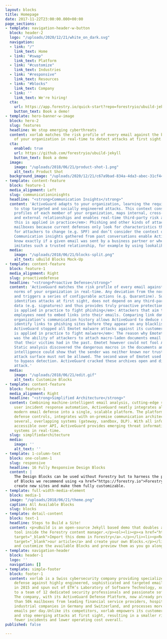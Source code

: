 ```yaml
---
layout: blocks
title: Homepage
date: 2017-11-22T23:00:00.000+00:00
page_sections:
- template: navigation-header-w-button
  block: header-2
  logo: "/uploads/2020/12/21/white_on_dark.svg"
  navigation:
  - link: "/"
    link_text: Home
  - link: "#swap"
    link_text: Platform
  - link: "#customize"
    link_text: Industries
  - link: "#responsive"
    link_text: Resources
  - link: "#blocks"
    link_text: Company
  - link: ''
    link_text: We're hiring!
  cta:
    url: https://app.forestry.io/quick-start?repo=forestryio/ubuild-jekyll&provider=github&engine=jekyll
    button_text: Book a demo!
- template: hero-banner-w-image
  block: hero-2
  slug: features
  headline: We stop emerging cyberthreats
  content: xorlab matches the risk profile of every email against the behavioral norms
    of your organization in real-time to detect attacks at first sight. <br>
  cta:
    enabled: true
    url: https://github.com/forestryio/ubuild-jekyll
    button_text: Book a demo
  image:
    image: "/uploads/2018/06/21/product-shot-1.png"
    alt_text: Product Shot
  background_image: "/uploads/2020/12/21/c67a9bad-834a-4da3-abec-31cf44f3d619.png"
- template: content-feature
  block: feature-1
  media_alignment: Left
  slug: communicationinisghts
  headline: "<strong>Communication Insights</strong>"
  content: 'ActiveGuard adapts to your organization, learning the required context
    to stop targeted and socially engineered attacks. This context consolidates communication
    profiles of each member of your organization, maps internal, cross-functional
    and external relationships and enables real-time third-party risk assessment.<em>How
    this is applied in practice</em>: Phishing and other kinds of attacks reach employee
    mailboxes because current defenses only look for characteristics that are cheap
    for attackers to change (e.g. SPF) and don’t consider the context of the conversation.
    Communication insights gathered from past conversations enable ActiveGuard to
    know exactly if a given email was sent by a business partner or whether it merely
    imitates such a trusted relationship, for example by using lookalike domains.'
  media:
    image: "/uploads/2018/06/21/blocks-split.png"
    alt_text: uBuild Blocks Mock-Up
- template: content-feature
  block: feature-1
  media_alignment: Right
  slug: proactivedefense
  headline: "<strong>Proactive Defense</strong>"
  content: 'ActiveGuard matches the risk profile of every email against the behavioral
    norms of your organization in real-time. Any deviation from the norm is an anomaly
    and triggers a series of configurable actions (e.g. Quarantine). Such an approach
    identifies attacks at first sight, does not depend on any third-party threat intelligence
    data (e.g. signatures) and thus provides truly proactive protection.<em>How this
    is applied in practice to fight phishing</em>: Attackers that aim to phish your
    employees need to embed links into their emails. Comparing link domains with an
    organization’s communication history allows ActiveGuard to deduce relevancy and
    identify links to phishing sites before they appear on any blacklist. Similarly,
    ActiveGuard stopped all Emotet malware attacks against its customers.<em>How this
    is applied in practice to fight malware</em>: The reason why Emotet was so successful
    was the ability of attackers to attach macro-laden documents email conversations
    that their victims had in the past. Emotet however could not fool ActiveGuard.
    Static analysis discovered the dangerous macros in the documents and contextual
    intelligence could show that the sender was neither known nor trusted and such
    attack surface must not be allowed. The second wave of Emotet used encrypted archives
    to bypass detection. ActiveGuard cracked these archives open and discovered the
    attack.'
  media:
    image: "/uploads/2018/06/21/edit.gif"
    alt_text: Customize Blocks
- template: content-feature
  block: feature-1
  media_alignment: Right
  headline: "<strong>Simplified Architecture</strong>"
  content: Combining machine-intelligent email analysis, cutting-edge sandboxing and
    user incident response automation, ActiveGuard neatly integrates all aspects of
    modern email defense into a single, scalable platform. The platform augments O365
    defense controls, integrates with on-premise communication architectures and replaces
    several, overlapping systems (gateway, sandbox, DLP). With all information being
    accessible over API, ActiveGuard provides emerging threat information to downstream
    systems in real-time.
  slug: simplfiedarchitecture
  media:
    image: ''
    alt_text: ''
- template: 1-column-text
  block: one-column-1
  slug: responsive
  headline: 16 Fully Responsive Design Blocks
  content: |
    The Design Blocks can be used without Forestry but to harness the power
    of Blocks we recommend using <a href="https://forestry.io">Forestry</a>. Once the site is imported you can immediately
    create new sites and make them fully customizable.
- template: full-width-media-element
  block: media-1
  image: "/uploads/2018/06/21/theme.png"
  caption: All Available Blocks
  slug: blocks
- template: detail-content
  block: text-1
  headline: Steps to Build a Site!
  content: <p>uBuild is an open-source Jekyll based demo that doubles as a builder
    tool inside the Forestry content manager.</p><ol><li><p><a href="https://app.forestry.io/quick-start?repo=forestryio/ubuild-jekyll&amp;provider=github&amp;engine=jekyll"
    target="_blank">Import this demo in Forestry</a>.</p></li><li><p>Read <a href="https://forestry.io/blog/ubuild-a-new-theme-for-static-sites-using-blocks/"
    target="_blank">our article</a> and create your own Blocks.</p></li><li><p>Add
    and customize the available Blocks and preview them as you go along.</p></li></ol>
- template: navigation-header
  block: header-1
  logo: ''
  navigation: []
- template: simple-footer
  block: footer-1
  content: xorlab is a Swiss cybersecurity company providing specialized, machine-intelligent
    defense against highly engineered, sophisticated and targeted email attacks. Founded
    in 2015 and spun out of ETH’s Laboratory of Software Technology, xorlab has grown
    to a team of 12 dedicated security professionals and passionate software engineers.
    The company, with its ActiveGuard Defense Platform, now already protects more
    than 50k mailboxes from leading financial service providers, hospitals and high-tech
    industrial companies in Germany and Switzerland, and processes more than 1.5 million
    emails per day.Unlike its competitors, xorlab empowers its customers to detect
    and stop emerging attacks at first sight, resulting in a smaller risk of breach,
    fewer incidents and lower operating cost overall.
published: false

---
```


